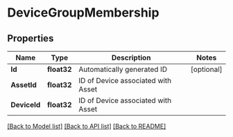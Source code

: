 # DeviceGroupMembership

## Properties

Name | Type | Description | Notes
------------ | ------------- | ------------- | -------------
**Id** | **float32** | Automatically generated ID | [optional] 
**AssetId** | **float32** | ID of Device associated with Asset | 
**DeviceId** | **float32** | ID of Device associated with Asset | 

[[Back to Model list]](../README.md#documentation-for-models) [[Back to API list]](../README.md#documentation-for-api-endpoints) [[Back to README]](../README.md)


